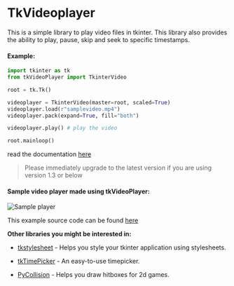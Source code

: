# TkVideoplayer

This is a simple library to play video files in tkinter. This library also provides the ability to play, pause, 
skip and seek to specific timestamps.

#### Example:
```python
import tkinter as tk
from tkVideoPlayer import TkinterVideo

root = tk.Tk()

videoplayer = TkinterVideo(master=root, scaled=True)
videoplayer.load(r"samplevideo.mp4")
videoplayer.pack(expand=True, fill="both")

videoplayer.play() # play the video

root.mainloop()
```

read the documentation [here](https://github.com/PaulleDemon/tkVideoPlayer/blob/master/Documentation.md)

> Please immediately upgrade to the latest version if you are using version 1.3 or below
#### Sample video player made using tkVideoPlayer:
![Sample player](https://github.com/PaulleDemon/tkVideoPlayer/blob/master/videoplayer_screenshot.png?raw=True)

This example source code can be found [here](https://github.com/PaulleDemon/tkVideoPlayer/blob/master/examples/sample_player.py)


**Other libraries you might be interested in:**

* [tkstylesheet](https://pypi.org/project/tkstylesheet/) - Helps you style your tkinter application using stylesheets.

* [tkTimePicker](https://pypi.org/project/tkTimePicker/) - An easy-to-use timepicker.

* [PyCollision](https://pypi.org/project/PyCollision/) - Helps you draw hitboxes for 2d games.